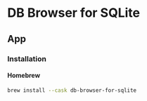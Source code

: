 # DB Browser for SQLite

## App

### Installation

#### Homebrew

```sh
brew install --cask db-browser-for-sqlite
```
